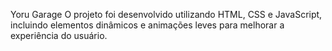 Yoru Garage
O projeto foi desenvolvido utilizando HTML, CSS e JavaScript, incluindo elementos dinâmicos e animações leves para melhorar a experiência do usuário.
